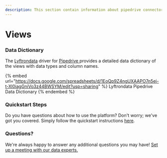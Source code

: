 ```yaml
---
description: This section contain information about pipedrive connector views information
---
```


# Views

### Data Dictionary

The [Lyftrondata](https://www.lyftrondata.com/) driver for [Pipedrive](https://www.lyftrondata.com/integration/Pipedrive/)[ ](https://www.lyftrondata.com/integration/pipedrive/)provides a detailed data dictionary of the views with data types and column names.

{% embed url="https://docs.google.com/spreadsheets/d/1EoQp9Z4ngUXAAPO7n5ei-t-Xl0iagGniVo3z44BWSYM/edit?usp=sharing" %}
Lyftrondata Pipedrive Data Dictionary
{% endembed %}

### Quickstart Steps

Do you have questions about how to use the platform? Don't worry; we've got you covered. Simply follow the quickstart instructions [here](../../../../quickstart-steps.md).

### Questions? <a href="#questions" id="questions"></a>

We're always happy to answer any additional questions you may have! [Set up a meeting with our data experts.](https://www.lyftrondata.com/book-a-meeting/)


